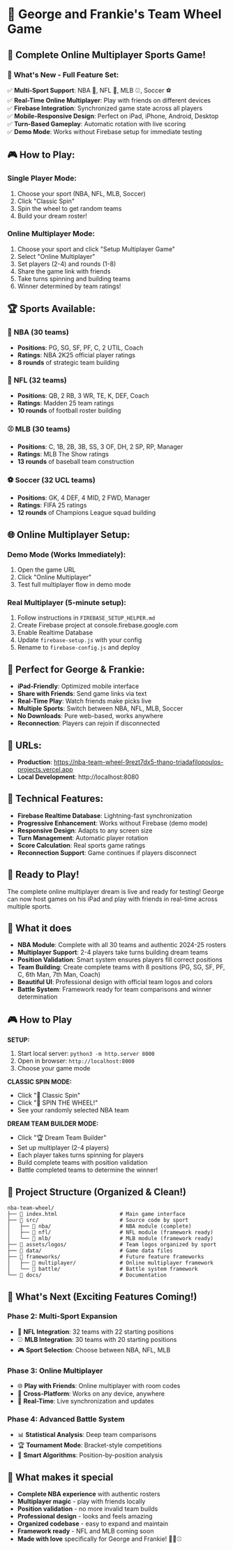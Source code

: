 # 🏀 George and Frankie's Team Wheel Game

## 🎉 **Complete Online Multiplayer Sports Game!**

### 🚀 **What's New - Full Feature Set:**

✅ **Multi-Sport Support**: NBA 🏀, NFL 🏈, MLB ⚾, Soccer ⚽  
✅ **Real-Time Online Multiplayer**: Play with friends on different devices  
✅ **Firebase Integration**: Synchronized game state across all players  
✅ **Mobile-Responsive Design**: Perfect on iPad, iPhone, Android, Desktop  
✅ **Turn-Based Gameplay**: Automatic rotation with live scoring  
✅ **Demo Mode**: Works without Firebase setup for immediate testing  

## 🎮 **How to Play:**

### **Single Player Mode:**
1. Choose your sport (NBA, NFL, MLB, Soccer)
2. Click "Classic Spin" 
3. Spin the wheel to get random teams
4. Build your dream roster!

### **Online Multiplayer Mode:**
1. Choose your sport and click "Setup Multiplayer Game"
2. Select "Online Multiplayer"
3. Set players (2-4) and rounds (1-8)
4. Share the game link with friends
5. Take turns spinning and building teams
6. Winner determined by team ratings!

## 🏆 **Sports Available:**

### 🏀 **NBA (30 teams)**
- **Positions**: PG, SG, SF, PF, C, 2 UTIL, Coach
- **Ratings**: NBA 2K25 official player ratings
- **8 rounds** of strategic team building

### 🏈 **NFL (32 teams)** 
- **Positions**: QB, 2 RB, 3 WR, TE, K, DEF, Coach
- **Ratings**: Madden 25 team ratings
- **10 rounds** of football roster building

### ⚾ **MLB (30 teams)**
- **Positions**: C, 1B, 2B, 3B, SS, 3 OF, DH, 2 SP, RP, Manager
- **Ratings**: MLB The Show ratings
- **13 rounds** of baseball team construction

### ⚽ **Soccer (32 UCL teams)**
- **Positions**: GK, 4 DEF, 4 MID, 2 FWD, Manager
- **Ratings**: FIFA 25 ratings
- **12 rounds** of Champions League squad building

## 🌐 **Online Multiplayer Setup:**

### **Demo Mode (Works Immediately):**
1. Open the game URL
2. Click "Online Multiplayer"
3. Test full multiplayer flow in demo mode

### **Real Multiplayer (5-minute setup):**
1. Follow instructions in `FIREBASE_SETUP_HELPER.md`
2. Create Firebase project at console.firebase.google.com
3. Enable Realtime Database
4. Update `firebase-setup.js` with your config
5. Rename to `firebase-config.js` and deploy

## 🎯 **Perfect for George & Frankie:**

- **iPad-Friendly**: Optimized mobile interface
- **Share with Friends**: Send game links via text
- **Real-Time Play**: Watch friends make picks live
- **Multiple Sports**: Switch between NBA, NFL, MLB, Soccer
- **No Downloads**: Pure web-based, works anywhere
- **Reconnection**: Players can rejoin if disconnected

## 📱 **URLs:**

- **Production**: https://nba-team-wheel-9rezt7dx5-thano-triadafilopoulos-projects.vercel.app
- **Local Development**: http://localhost:8080

## 🔧 **Technical Features:**

- **Firebase Realtime Database**: Lightning-fast synchronization
- **Progressive Enhancement**: Works without Firebase (demo mode)
- **Responsive Design**: Adapts to any screen size
- **Turn Management**: Automatic player rotation
- **Score Calculation**: Real sports game ratings
- **Reconnection Support**: Game continues if players disconnect

## 🎉 **Ready to Play!**

The complete online multiplayer dream is live and ready for testing! George can now host games on his iPad and play with friends in real-time across multiple sports.

## 🎯 What it does
- **NBA Module**: Complete with all 30 teams and authentic 2024-25 rosters
- **Multiplayer Support**: 2-4 players take turns building dream teams
- **Position Validation**: Smart system ensures players fill correct positions
- **Team Building**: Create complete teams with 8 positions (PG, SG, SF, PF, C, 6th Man, 7th Man, Coach)
- **Beautiful UI**: Professional design with official team logos and colors
- **Battle System**: Framework ready for team comparisons and winner determination

## 🎮 How to Play

**SETUP:**
1. Start local server: `python3 -m http.server 8000`
2. Open in browser: `http://localhost:8000`
3. Choose your game mode

**CLASSIC SPIN MODE:**
- Click "🎯 Classic Spin"
- Click "🎯 SPIN THE WHEEL!"
- See your randomly selected NBA team

**DREAM TEAM BUILDER MODE:**
- Click "🏆 Dream Team Builder"
- Set up multiplayer (2-4 players)
- Each player takes turns spinning for players
- Build complete teams with position validation
- Battle completed teams to determine the winner!

## 📁 Project Structure (Organized & Clean!)

```
nba-team-wheel/
├── 📄 index.html                    # Main game interface
├── 📁 src/                          # Source code by sport
│   ├── 📁 nba/                      # NBA module (complete)
│   ├── 📁 nfl/                      # NFL module (framework ready)
│   └── 📁 mlb/                      # MLB module (framework ready)
├── 📁 assets/logos/                 # Team logos organized by sport
├── 📁 data/                         # Game data files
├── 📁 frameworks/                   # Future feature frameworks
│   ├── 📁 multiplayer/              # Online multiplayer framework
│   └── 📁 battle/                   # Battle system framework
└── 📁 docs/                         # Documentation
```

## 🚀 What's Next (Exciting Features Coming!)

### **Phase 2: Multi-Sport Expansion**
- 🏈 **NFL Integration**: 32 teams with 22 starting positions
- ⚾ **MLB Integration**: 30 teams with 20 starting positions
- 🎮 **Sport Selection**: Choose between NBA, NFL, MLB

### **Phase 3: Online Multiplayer**
- 🌐 **Play with Friends**: Online multiplayer with room codes
- 📱 **Cross-Platform**: Works on any device, anywhere
- 🎉 **Real-Time**: Live synchronization and updates

### **Phase 4: Advanced Battle System**
- 📊 **Statistical Analysis**: Deep team comparisons
- 🏆 **Tournament Mode**: Bracket-style competitions
- 🎯 **Smart Algorithms**: Position-by-position analysis

## 🎯 What makes it special
- **Complete NBA experience** with authentic rosters
- **Multiplayer magic** - play with friends locally
- **Position validation** - no more invalid team builds
- **Professional design** - looks and feels amazing
- **Organized codebase** - easy to expand and maintain
- **Framework ready** - NFL and MLB coming soon
- **Made with love** specifically for George and Frankie! 🏀🏈⚾ 